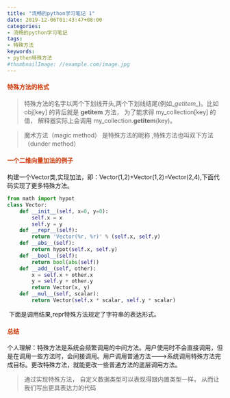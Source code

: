 ```yaml
---
title: "流畅的python学习笔记 1"
date: 2019-12-06T01:43:47+08:00
categories:
- 流畅的python学习笔记
tags:
- 特殊方法
keywords:
- python特殊方法
#thumbnailImage: //example.com/image.jpg  
---
```




#### <font color=#CC3300>特殊方法的格式</font>

> 特殊方法的名字以两个下划线开头,两个下划线结尾(例如\__getitem\__)。比如 obj[key]
> 的背后就是 __getitem__ 方法， 为了能求得 my_collection[key] 的值， 解释器实际上会调用 my_collection.__getitem__(key)。 

> 魔术方法（magic method） 是特殊方法的昵称 ,特殊方法也叫双下方法（dunder method）

#### <font color=#CC3300>一个二维向量加法的例子</font>

​	构建一个Vector类,实现加法，即：Vector(1,2)+Vector(1,2)=Vector(2,4),下面代码实现了更多特殊方法。

```python
from math import hypot
class Vector:
	def __init__(self, x=0, y=0):
		self.x = x
		self.y = y
	def __repr__(self):
		return 'Vector(%r, %r)' % (self.x, self.y)
	def __abs__(self):
		return hypot(self.x, self.y)
	def __bool__(self):
		return bool(abs(self))
	def __add__(self, other):
		x = self.x + other.x
		y = self.y + other.y
		return Vector(x, y)
	def __mul__(self, scalar):
		return Vector(self.x * scalar, self.y * scalar)
```
​	下面是调用结果,repr特殊方法规定了字符串的表达形式。

#### <font color=#CC3300>总结</font>

个人理解：特殊方法是系统会频繁调用的中间方法。用户使用时不会直接调用，但是在调用一些方法时，会间接调用。用户调用普通方法--->系统调用特殊方法完成目标。更改特殊方法，就能更改一些普通方法的底层调用方法。

> 通过实现特殊方法， 自定义数据类型可以表现得跟内置类型一样， 从而让我们写出更具表达力的代码 
